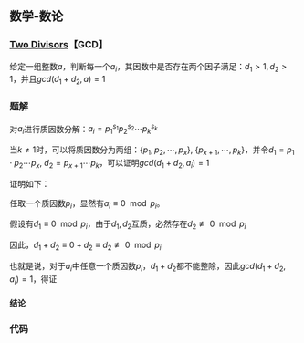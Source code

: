 ## 数学-数论

### [Two Divisors](https://codeforces.com/contest/1366/problem/D)【GCD】

给定一组整数$a$，判断每一个$a_i$，其因数中是否存在两个因子满足：$d_1>1,d_2>1$，并且$gcd(d_1+d_2,a)=1$



### 题解

对$a_i$进行质因数分解：$a_i=p_1^{s_1}p_2^{s_2}\cdots p_k^{s_k}$

当$k\not=1$时，可以将质因数分为两组：$\{p_1,p_2,\cdots,p_x\},\ \{p_{x+1},\cdots,p_k\}$，并令$d_1=p_1\cdot p_2\cdots p_x,\ d_2=p_{x+1}\cdots p_k$，可以证明$gcd(d_1+d_2,a_i)=1$

证明如下：

任取一个质因数$p_i$，显然有$a_i\equiv 0\mod p_i$。

假设有$d_1\equiv0\mod p_i$，由于$d_1,d_2$互质，必然存在$d_2\not\equiv0\mod p_i$

因此，$d_1+d_2\equiv0+d_2\equiv d_2\not\equiv0\mod p_i$

也就是说，对于$a_i$中任意一个质因数$p_i$，$d_1+d_2$都不能整除，因此$gcd(d_1+d_2,a_i)=1$，得证

#### 结论



### 代码

